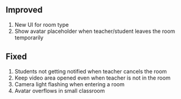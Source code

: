 ## Improved

1. New UI for room type
2. Show avatar placeholder when teacher/student leaves the room temporarily


## Fixed

1. Students not getting notified when teacher cancels the room 
2. Keep video area opened even when teacher is not in the room
3. Camera light flashing when entering a room
4. Avatar overflows in small classroom
